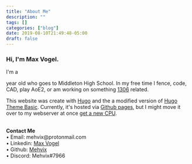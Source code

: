 ```yaml
---
title: "About Me"
description: ""
tags: []
categories: ["blog"]
date: 2019-08-10T21:49:48-05:00
draft: false
---
```




### Hi, I'm Max Vogel.
I'm a 
<script>
var today = new Date();
var date_to_reply = new Date(1027728000000);
var timeinmilisec = date_to_reply.getTime() - today.getTime();
document.write(-Math.ceil(timeinmilisec / (31556952000.0004)));
</script>
year old who goes to Middleton High School. In my free time I fence, code, CAD, play AoE2, or am working on something [1306](https://www.team1306.com) related.


This website was create with [Hugo](https://gohugo.io/) and the a modified version of [Hugo Theme Basic](https://github.com/siegerts/hugo-theme-basic). Currently, it's hosted via [Github pages](github.com/mehvix/mehvix.com), but I might move it over to my webserver at once [get a new CPU](/media/cpu.jpg).


<br>**Contact Me**<br>
• Email:		&#109;&#101;&#104;&#118;&#105;&#120;&#064;&#112;&#114;&#111;&#116;&#111;&#110;&#109;&#097;&#105;&#108;&#046;&#099;&#111;&#109;<br>
• Linkedin:		[Max Vogel](https://www.linkedin.com/in/maxlvogel/)<br>
• Github:		[Mehvix](https://github.com/mehvix)<br>
• Discord:		Mehvix#7966<br>